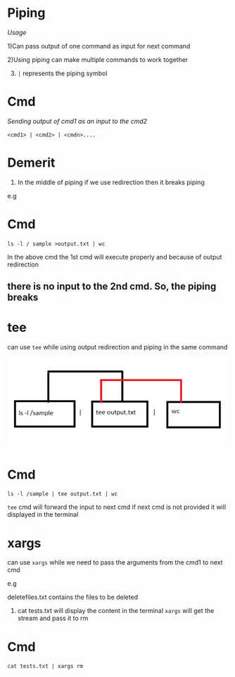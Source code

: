 # Piping

_Usage_

1)Can pass output of one command as input for next command 

2)Using piping can make multiple commands to work together

3) ` | ` represents the piping symbol

# Cmd

_Sending output of cmd1 as an input to the cmd2_ 
```
<cmd1> | <cmd2> | <cmdn>....
```
# Demerit

1) In the middle of piping if we use redirection then it breaks piping 

e.g

# Cmd
```
ls -l / sample >output.txt | wc
```
In the above cmd the 1st cmd will execute properly and because of output redirection 

there is no input to the 2nd cmd. So, the piping breaks
---------------------------

# tee

can use `tee` while using output redirection and piping in the same command

![tee_explanation](https://github.com/antonysam/Linux-Cmds/blob/master/images/tee.PNG)

# Cmd
```
ls -l /sample | tee output.txt | wc
```
`tee` cmd will forward the input to next cmd if next cmd is not provided it will displayed in the terminal

# xargs

can use `xargs` while we need to pass the arguments from the cmd1 to next cmd

e.g

deletefiles.txt contains the files to be deleted 

1. cat tests.txt will display the content in the terminal `xargs` will get the stream and pass it to rm

# Cmd
```
cat tests.txt | xargs rm
```

